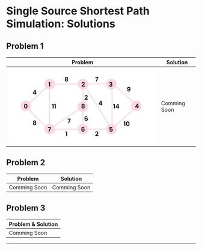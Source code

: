 
# Single Source Shortest Path Simulation: Solutions

## Problem 1

| Problem | Solution |
|---------|----------|
| ![sssp1](sssp1.png) | Comming Soon |

## Problem 2 

| Problem | Solution |
|---------|----------|
| Comming Soon | Comming Soon|

## Problem 3

| Problem & Solution |
|--------------------|
|Comming Soon|

---
